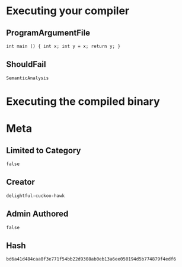 # Executing your compiler

## ProgramArgumentFile

```
int main () { int x; int y = x; return y; }
```

## ShouldFail

```
SemanticAnalysis
```

# Executing the compiled binary

# Meta

## Limited to Category

```
false
```

## Creator

```
delightful-cuckoo-hawk
```

## Admin Authored

```
false
```

## Hash

```
bd6a41d484caa0f3e771f54bb22d9308ab0eb13a6ee050194d5b774879f4edf6
```
